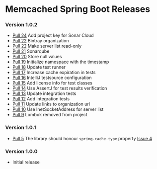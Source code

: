 # Memcached Spring Boot Releases #

### Version 1.0.2 ###

* [Pull 24](https://github.com/sixhours-team/memcached-spring-boot/pull/23) Add project key for Sonar Cloud
* [Pull 22](https://github.com/sixhours-team/memcached-spring-boot/pull/23) Bintray organization
* [Pull 22](https://github.com/sixhours-team/memcached-spring-boot/pull/22) Make server list read-only
* [Pull 21](https://github.com/sixhours-team/memcached-spring-boot/pull/21) Sonarqube
* [Pull 20](https://github.com/sixhours-team/memcached-spring-boot/pull/20) Store null values
* [Pull 19](https://github.com/sixhours-team/memcached-spring-boot/pull/19) Initialize namespace with the timestamp
* [Pull 18](https://github.com/sixhours-team/memcached-spring-boot/pull/18) Update test runner
* [Pull 17](https://github.com/sixhours-team/memcached-spring-boot/pull/17) Increase cache expiration in tests
* [Pull 16](https://github.com/sixhours-team/memcached-spring-boot/pull/16) IntelliJ testsource configuration
* [Pull 15](https://github.com/sixhours-team/memcached-spring-boot/pull/15) Add license info for test classes
* [Pull 14](https://github.com/sixhours-team/memcached-spring-boot/pull/14) Use AssertJ for test results verification
* [Pull 13](https://github.com/sixhours-team/memcached-spring-boot/pull/13) Update integration tests
* [Pull 12](https://github.com/sixhours-team/memcached-spring-boot/pull/12) Add integration tests
* [Pull 11](https://github.com/sixhours-team/memcached-spring-boot/pull/11) Update links to organization url
* [Pull 10](https://github.com/sixhours-team/memcached-spring-boot/pull/10) Use InetSocketAddress for server list
* [Pull 9](https://github.com/sixhours-team/memcached-spring-boot/pull/9) Lombok removed from project

### Version 1.0.1 ###

* [Pull 5](https://github.com/sixhours-team/memcached-spring-boot/pull/5) The library should honour `spring.cache.type` property [Issue 4](https://github.com/sixhours-team/memcached-spring-boot/issues/4) 

### Version 1.0.0 ###

* Initial release
